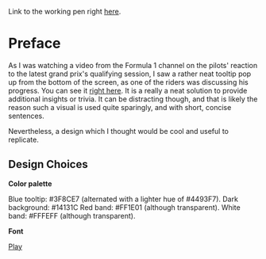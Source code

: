 Link to the working pen right [here](https://codepen.io/borntofrappe/full/ZjaZxQ/).

# Preface

As I was watching a video from the Formula 1 channel on the pilots' reaction to the latest grand prix's qualifying session, I saw a rather neat tooltip pop up from the bottom of the screen, as one of the riders was discussing his progress. You can see it [right here](https://youtu.be/VFn1zqLsUPQ?t=3m21s). It is a really a neat solution to provide additional insights or trivia. It can be distracting though, and that is likely the reason such a visual is used quite sparingly, and with short, concise sentences.

Nevertheless, a design which I thought would be cool and useful to replicate.

## Design Choices

**Color palette**

Blue tooltip: #3F8CE7 (alternated with a lighter hue of #4493F7).
Dark background: #14131C
Red band: #FF1E01 (although transparent).
White band: #FFFEFF (although transparent).

**Font**

[Play](https://fonts.google.com/specimen/Play)